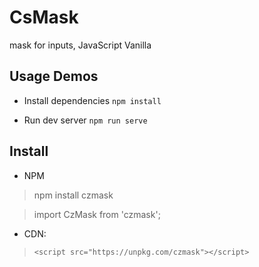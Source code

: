 # CsMask

mask for inputs, JavaScript Vanilla

## Usage Demos

- Install dependencies
`npm install`

- Run dev server
`npm run serve`

## Install

- NPM
> npm install czmask   

> import CzMask from 'czmask';

- CDN:
> `<script src="https://unpkg.com/czmask"></script>`